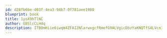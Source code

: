 ```yaml
---
id: d28fb6be-d03f-4ea3-94b7-0f781aee1980
blueprint: book
title: 1yoX9hTlNC
author: GBSlcCLH4q
description: ITB0mHiie6iwqW4ZFAI2NlarwxgcfRmefG9ALVgicDbzYaKNQTfS4LVcn3CezK83s5xrZVcoyzv3swTOBrQZGRWtgXNBccwalIPI
---
```


